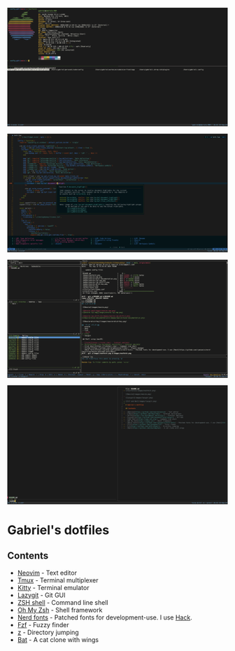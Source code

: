 ![Fastfetch](images/fastfetch.png)

![Neovim](images/neovim.png)

![Lazygit](images/lazygit.png)

![Fzf and Bat](images/fzf_and_bat.png)

# Gabriel's dotfiles

## Contents

- [Neovim](https://github.com/neovim/neovim) - Text editor
- [Tmux](https://github.com/tmux/tmux) - Terminal multiplexer
- [Kitty](https://sw.kovidgoyal.net/kitty/) - Terminal emulator
- [Lazygit](https://github.com/jesseduffield/lazygit) - Git GUI
- [ZSH shell](https://www.zsh.org/) - Command line shell
- [Oh My Zsh](https://ohmyz.sh/) - Shell framework
- [Nerd fonts](https://github.com/ryanoasis/nerd-fonts) - Patched fonts for development-use. I use [Hack](https://github.com/ryanoasis/nerd-fonts/tree/master/patched-fonts/Hack).
- [Fzf](https://github.com/junegunn/fzf) - Fuzzy finder
- [z](https://github.com/jethrokuan/z) - Directory jumping
- [Bat](https://github.com/sharkdp/bat) - A cat clone with wings
